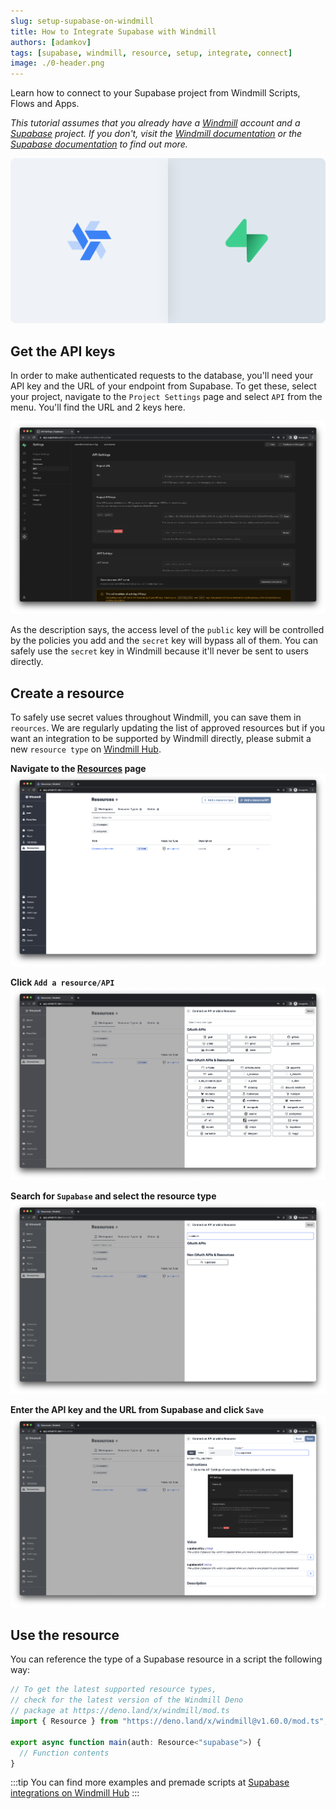 ```yaml
---
slug: setup-supabase-on-windmill
title: How to Integrate Supabase with Windmill
authors: [adamkov]
tags: [supabase, windmill, resource, setup, integrate, connect]
image: ./0-header.png
---
```


Learn how to connect to your Supabase project from Windmill Scripts, Flows and
Apps.

<!--truncate-->

_This tutorial assumes that you already have a
[Windmill](https://app.windmill.dev) account and a
[Supabase](https://supabase.com) project. If you don't, visit the
[Windmill documentation](https://docs.windmill.dev/docs/intro) or the
[Supabase documentation](https://supabase.com/docs) to find out more._

![Integrattion between Supabase and Windmill](./0-header.png "Connect a Supabase project with Windmill")

## Get the API keys

In order to make authenticated requests to the database, you'll need your API
key and the URL of your endpoint from Supabase. To get these, select your
project, navigate to the `Project Settings` page and select `API` from the menu.
You'll find the URL and 2 keys here.

![API settings](./1-1-settings.png)

As the description says, the access level of the `public` key will be controlled
by the policies you add and the `secret` key will bypass all of them. You can
safely use the `secret` key in Windmill because it'll never be sent to users
directly.

## Create a resource

To safely use secret values throughout Windmill, you can save them in
`reources`. We are regularly updating the list of approved resources but if you
want an integration to be supported by Windmill directly, please submit a new
`resource type` on [Windmill Hub](https://hub.windmill.dev/resources).

**Navigate to the [Resources](https://app.windmill.dev/resources) page**
![Resources page](./2-1-resources.png)

**Click `Add a resource/API`** ![Resource selector](./2-2-drawer.png)

**Search for `Supabase` and select the resource type**
![Resource selector](./2-3-search.png)

**Enter the API key and the URL from Supabase and click `Save`**
![Resource selector](./2-4-resource.png)

## Use the resource

You can reference the type of a Supabase resource in a script the following way:

```ts
// To get the latest supported resource types,
// check for the latest version of the Windmill Deno
// package at https://deno.land/x/windmill/mod.ts
import { Resource } from "https://deno.land/x/windmill@v1.60.0/mod.ts";

export async function main(auth: Resource<"supabase">) {
  // Function contents
}
```

:::tip You can find more examples and premade scripts at
[Supabase integrations on Windmill Hub](https://hub.windmill.dev/integrations/supabase)
:::
